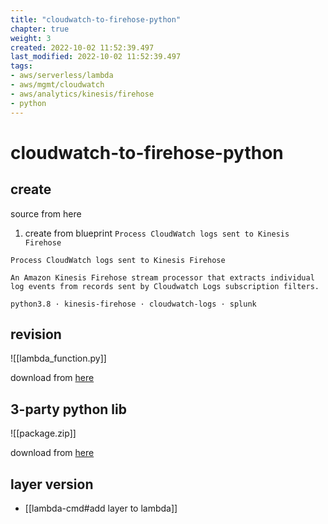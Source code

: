 ```yaml
---
title: "cloudwatch-to-firehose-python"
chapter: true
weight: 3
created: 2022-10-02 11:52:39.497
last_modified: 2022-10-02 11:52:39.497
tags: 
- aws/serverless/lambda
- aws/mgmt/cloudwatch 
- aws/analytics/kinesis/firehose 
- python 
---
```


# cloudwatch-to-firehose-python

## create
source from here
1. create from blueprint `Process CloudWatch logs sent to Kinesis Firehose`
```
Process CloudWatch logs sent to Kinesis Firehose

An Amazon Kinesis Firehose stream processor that extracts individual log events from records sent by Cloudwatch Logs subscription filters.

python3.8 · kinesis-firehose · cloudwatch-logs · splunk
```


## revision

![[lambda_function.py]]

download from [here](lambda_function.py)

## 3-party python lib

![[package.zip]]

download from [here](package.zip)

## layer version
- [[lambda-cmd#add layer to lambda]]




